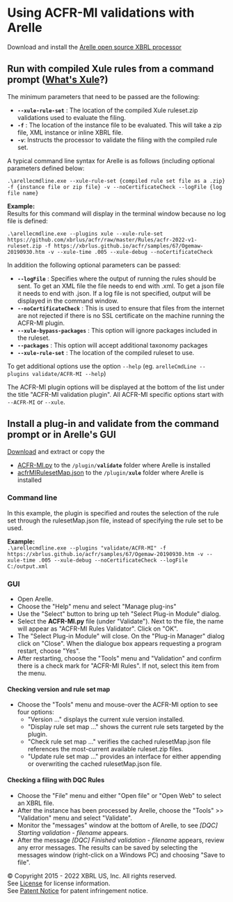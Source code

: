 # Using ACFR-MI validations with Arelle 

Download and install the [Arelle open source XBRL processor](https://arelle.org/pub)

## Run with compiled Xule rules from a command prompt ([What's Xule](https://xbrl.us/xule)?)
The minimum parameters that need to be passed are the following:
* **`--xule-rule-set`** : The location of the compiled Xule ruleset.zip validations used to evaluate the filing.
* **`-f`** : The location of the instance file to be evaluated. This will take a zip file, XML instance or inline XBRL file.
* **`-v`**: Instructs the processor to validate the filing with the compiled rule set.

A typical command line syntax for Arelle is as follows (including optional parameters defined below:

`.\arellecmdline.exe --xule-rule-set {compiled rule set file as a .zip} -f {instance file or zip file} -v --noCertificateCheck --logFile {log file name}`

**Example:**  
Results for this command will display in the terminal window because no log file is defined:

`.\arellecmdline.exe --plugins xule --xule-rule-set https://github.com/xbrlus/acfr/raw/master/Rules/acfr-2022-v1-ruleset.zip -f https://xbrlus.github.io/acfr/samples/67/Ogemaw-20190930.htm -v --xule-time .005 --xule-debug --noCertificateCheck`

In addition the following optional parameters can be passed:

* **`--logFile`** : Specifies where the output of running the rules should be sent. To get an XML file the file needs to end with .xml. To get a json file it needs to end with .json. If a log file is not specified, output will be displayed in the command window.
* **`--noCertificateCheck`** : This is used to ensure that files from the internet are not rejected if there is no SSL certificate on the machine running the ACFR-MI plugin.
* **`--xule-bypass-packages`** : This option will ignore packages included in the ruleset.  
* **`--packages`** : This option will accept additional taxonomy packages
* **`--xule-rule-set`** : The location of the compiled ruleset to use. 

To get additional options use the option `--help` (eg. `arelleCmdLine --plugins validate/ACFR-MI --help`)

The ACFR-MI plugin options will be displayed at the bottom of the list under the title "ACFR-MI validation plugin". All ACFR-MI specific options start with `--ACFR-MI` or `--xule`.

## Install a plug-in and validate from the command prompt or in Arelle's GUI

[Download](https://github.com/xbrlus/acfr/raw/master/Rules/ACFR-MI-plugin.zip) and extract or copy the 
- [ACFR-MI.py](https://github.com/xbrlus/acfr/raw/master/Rules/ACFR-MI.py) to the `/plugin/`**`validate`** folder where Arelle is installed 
- [acfrMIRulesetMap.json](https://github.com/xbrlus/acfr/raw/master/Rules/acfrMIRulesetMap.json) to the `/plugin/`**`xule`** folder where Arelle is installed 

### Command line
In this example, the plugin is specified and routes the selection of the rule set through the rulesetMap.json file, instead of specifying the rule set to be used.

**Example:**  
`.\arellecmdline.exe --plugins "validate/ACFR-MI" -f https://xbrlus.github.io/acfr/samples/67/Ogemaw-20190930.htm -v --xule-time .005 --xule-debug --noCertificateCheck --logFile C:/output.xml`   

### GUI
* Open Arelle.
* Choose the "Help" menu and select "Manage plug-ins" 
* Use the "Select" button to bring up teh "Select Plug-in Module" dialog. 
* Select the **ACFR-MI.py** file (under "Validate"). Next to the file, the name will appear as "ACFR-MI Rules Validator". Click on "OK". 
* The "Select Plug-in Module" will close. On the "Plug-in Manager" dialog click on "Close". When the dialogue box appears requesting a program restart, choose "Yes".
* After restarting, choose the "Tools" menu and "Validation" and confirm there is a check mark for "ACFR-MI Rules". If not, select this item from the menu.

#### Checking version and rule set map
* Choose the "Tools" menu and mouse-over the ACFR-MI option to see four options:
    * "Version ..." displays the current xule version installed.
    * "Display rule set map ..." shows the current rule sets targeted by the plugin.
    * "Check rule set map ..." verifies the cached rulesetMap.json file references the most-current available ruleset.zip files.
    * "Update rule set map ..." provides an interface for either appending or overwriting the cached rulesetMap.json file.

#### Checking a filing with DQC Rules
* Choose the "File" menu and either "Open file" or "Open Web" to select an XBRL file.
* After the instance has been processed by Arelle, choose the "Tools" >> "Validation" menu and select "Validate".
* Monitor the "messages" window at the bottom of Arelle, to see _[DQC] Starting validation - filename_ appears.
* After the message _[DQC] Finished validation - filename_ appears, review any error messages. The results can be saved by selecting the messages window (right-click on a Windows PC) and choosing "Save to file".

© Copyright 2015 - 2022 XBRL US, Inc. All rights reserved.   
See [License](https://xbrl.us/dqc-license) for license information.  
See [Patent Notice](https://xbrl.us/dqc-patent) for patent infringement notice.
